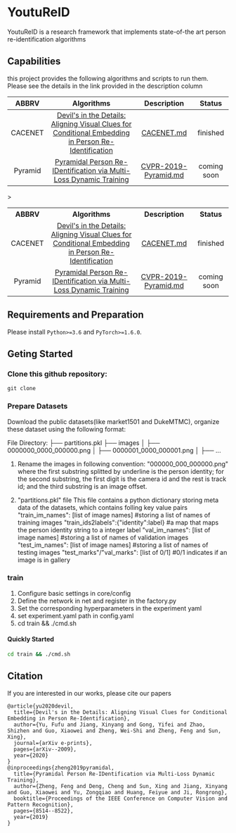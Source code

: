# YoutuReID

YoutuReID is a research framework that implements state-of-the art person re-identification algorithms


## Capabilities
this project provides the following algorithms and scripts to run them. Please see the details in the link provided in the description column

|ABBRV|Algorithms|Description|Status|
|:-:|:-:|:-:|:-:|
|CACENET|<a href="https://arxiv.org/abs/2009.05250">Devil's in the Details: Aligning Visual Clues for Conditional Embedding in Person Re-Identification</a>|<a href="docs/CACENET/CACENET.md">CACENET.md</a>|finished|
|Pyramid|<a href="https://openaccess.thecvf.com/content_CVPR_2019/papers/Zheng_Pyramidal_Person_Re-IDentification_via_Multi-Loss_Dynamic_Training_CVPR_2019_paper.pdf">Pyramidal Person Re-IDentification via Multi-Loss Dynamic Training</a>|<a href="docs/Pyramid/CVPR-2019-Pyramid.md">CVPR-2019-Pyramid.md</a>|coming soon|

<table>
 <tbody>
    <tr align="center" valign="middle">
      <th>ABBRV</th>
      <th>Algorithms</th>
      <th>Description</th>
      <th>Status</th>
    </tr>
    <tr> <!-- (1-st row) -->
    <td align="center" valign="middle"> CACENET </td>
    <td align="center" valign="middle"> <a href="https://arxiv.org/abs/2009.05250">Devil's in the Details: Aligning Visual Clues for Conditional Embedding in Person Re-Identification</a> </td>
    <td align="center" valign="middle"> <a href="docs/CACENET/CACENET.md">CACENET.md</a> </td>
    <td align="center" valign="middle"> finished </td>
    </tr>
    <tr> <!-- (2-st row) -->
    <td align="center" valign="middle"> Pyramid </td>
    <td align="center" valign="middle"> <a href="https://openaccess.thecvf.com/content_CVPR_2019/papers/Zheng_Pyramidal_Person_Re-IDentification_via_Multi-Loss_Dynamic_Training_CVPR_2019_paper.pdf">Pyramidal Person Re-IDentification via Multi-Loss Dynamic Training</a> </td>
    <td align="center" valign="middle"> <a href="docs/Pyramid/CVPR-2019-Pyramid.md">CVPR-2019-Pyramid.md</a> </td>
    <td align="center" valign="middle"> coming soon </td>>
 </tbody>
</table>

## Requirements and Preparation

Please install `Python>=3.6` and `PyTorch>=1.6.0`. 

## Geting Started

### Clone this github repository:
```
git clone 
```
### Prepare Datasets
Download the public datasets(like market1501 and DukeMTMC), organize these dataset using the following format:

File Directory:
├── partitions.pkl
├── images
│ ├── 0000000_0000_000000.png
│ ├── 0000001_0000_000001.png
│ ├── ...

1. Rename the images in following convention:
"000000_000_000000.png" where the first substring splitted by underline is the person identity;
for the second substring, the first digit is the camera id and the rest is track id;
and the third substring is an image offset.

2. "partitions.pkl" file
This file contains a python dictionary storing meta data of the datasets, which contains folling key value pairs
"train_im_names": [list of image names] #storing a list of names of training images
"train_ids2labels":{"identity":label} #a map that maps the person identity string to a integer label
"val_im_names": [list of image names] #storing a list of names of validation images
"test_im_names": [list of image names] #storing a list of names of testing images
"test_marks"/"val_marks": [list of 0/1] #0/1 indicates if an image is in gallery

### train
1. Configure basic settings in core/config
2. Define the network in net and register in the factory.py
3. Set the corresponding hyperparameters in the experiment yaml
4. set experiment.yaml path in config.yaml
5. cd train && ./cmd.sh

#### Quickly Started

```bash
cd train && ./cmd.sh
```

## Citation
If you are interested in our works, please cite our papers
```
@article{yu2020devil,
  title={Devil's in the Details: Aligning Visual Clues for Conditional Embedding in Person Re-Identification},
  author={Yu, Fufu and Jiang, Xinyang and Gong, Yifei and Zhao, Shizhen and Guo, Xiaowei and Zheng, Wei-Shi and Zheng, Feng and Sun, Xing},
  journal={arXiv e-prints},
  pages={arXiv--2009},
  year={2020}
}
@inproceedings{zheng2019pyramidal,
  title={Pyramidal Person Re-IDentification via Multi-Loss Dynamic Training},
  author={Zheng, Feng and Deng, Cheng and Sun, Xing and Jiang, Xinyang and Guo, Xiaowei and Yu, Zongqiao and Huang, Feiyue and Ji, Rongrong},
  booktitle={Proceedings of the IEEE Conference on Computer Vision and Pattern Recognition},
  pages={8514--8522},
  year={2019}
}
```




